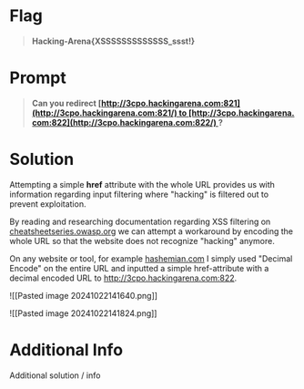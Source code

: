 # Flag

> **Hacking-Arena{XSSSSSSSSSSSSS_ssst!}**

# Prompt

> **Can you redirect [http://3cpo.hackingarena.com:821](http://3cpo.hackingarena.com:821/) to [http://3cpo.hackingarena.com:822](http://3cpo.hackingarena.com:822/) ?**

# Solution

Attempting a simple **href** attribute with the whole URL provides us with information regarding input filtering where "hacking" is filtered out to prevent exploitation. 

By reading and researching documentation regarding XSS filtering on [cheatsheetseries.owasp.org](https://cheatsheetseries.owasp.org/cheatsheets/XSS_Filter_Evasion_Cheat_Sheet.html) we can attempt a workaround by encoding the whole URL so that the website does not recognize "hacking" anymore.

On any website or tool, for example [hashemian.com](https://www.hashemian.com/tools/html-url-encode-decode.php) I simply used "Decimal Encode" on the entire URL and inputted a simple href-attribute with a decimal encoded URL to http://3cpo.hackingarena.com:822.

![[Pasted image 20241022141640.png]]

![[Pasted image 20241022141824.png]]

# Additional Info

Additional solution / info
